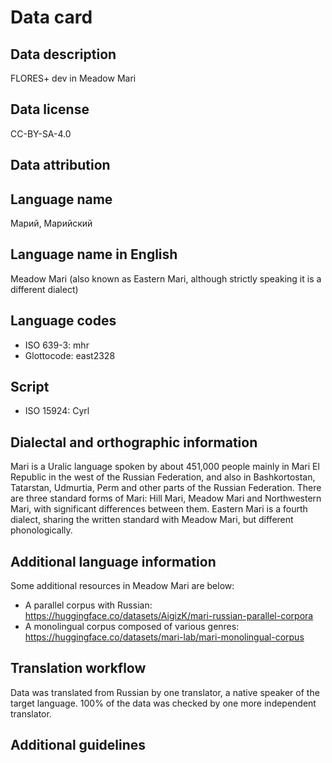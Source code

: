 # Data card

## Data description

FLORES+ dev in Meadow Mari

## Data license

CC-BY-SA-4.0

## Data attribution

## Language name

Марий, Марийский

## Language name in English

Meadow Mari (also known as Eastern Mari, although strictly speaking it is a different dialect)

## Language codes

* ISO 639-3: mhr
* Glottocode: east2328

## Script

* ISO 15924: Cyrl

## Dialectal and orthographic information

Mari is a Uralic language spoken by about 451,000 people mainly in Mari El Republic in the west of the Russian Federation, and also in Bashkortostan, Tatarstan, Udmurtia, Perm and other parts of the Russian Federation. There are three standard forms of Mari: Hill Mari, Meadow Mari and Northwestern Mari, with significant differences between them. Eastern Mari is a fourth dialect, sharing the written standard with Meadow Mari, but different phonologically.

## Additional language information

Some additional resources in Meadow Mari are below: 

- A parallel corpus with Russian: https://huggingface.co/datasets/AigizK/mari-russian-parallel-corpora
- A monolingual corpus composed of various genres: https://huggingface.co/datasets/mari-lab/mari-monolingual-corpus

## Translation workflow

Data was translated from Russian by one translator, a native speaker of the target language. 100% of the data was checked by one more independent translator.

## Additional guidelines
